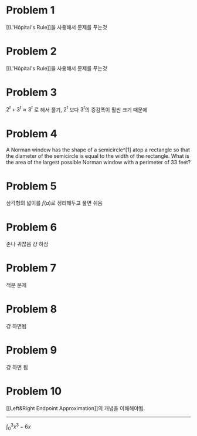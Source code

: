 # Problem 1
[[L'Hôpital's Rule]]을 사용해서 문제를 푸는것

# Problem 2
[[L'Hôpital's Rule]]을 사용해서 문제를 푸는것
# Problem 3
$2^t + 3^t \approx 3^t$ 로 해서 풀기, $2^t$ 보다 $3^t$의 증감폭이 훨씬 크기 때문에 
# Problem 4
A Norman window has the shape of a semicircle^[1] atop a rectangle so that the diameter of the semicircle is equal to the width of the rectangle. What is the area of the largest possible Norman window with a perimeter of 33 feet?
# Problem 5
삼각형의 넓이를 $f(a)$로 정리해두고 풀면 쉬움
# Problem 6
존나 귀찮음 걍 하삼
# Problem 7
적분 문제
# Problem 8
걍 하면됨
# Problem 9
걍 하면 됨
# Problem 10
[[Left&Right Endpoint Approximation]]의 개념을 이해해야됨.


---
[^1]: 반원

$\int_0^3 x^3-6x$


